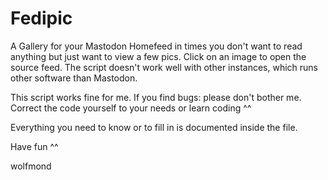# Fedipic

A Gallery for your Mastodon Homefeed in times you don't want to read anything but just want to view a few pics. Click on an image to open the source feed. The script doesn't work well with other instances, which runs other software than Mastodon. 

This script works fine for me. If you find bugs: please don't bother me. Correct the code yourself to your needs or learn coding ^^ 

Everything you need to know or to fill in is documented inside the file.

Have fun ^^ 

wolfmond
